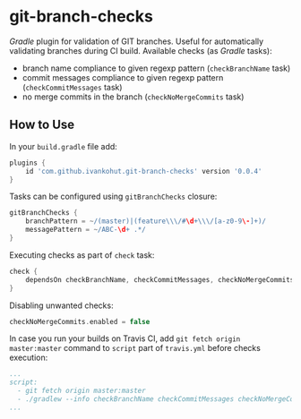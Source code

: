 # git-branch-checks

*Gradle* plugin for validation of GIT branches. Useful for automatically
validating branches during CI build. Available checks (as *Gradle* tasks):
- branch name compliance to given regexp pattern (`checkBranchName` task)
- commit messages compliance to given regexp pattern (`checkCommitMessages` task)
- no merge commits in the branch (`checkNoMergeCommits` task)

## How to Use

In your `build.gradle` file add:
```groovy
plugins {
    id 'com.github.ivankohut.git-branch-checks' version '0.0.4'
}
```

Tasks can be configured using `gitBranchChecks` closure:
```groovy
gitBranchChecks {
    branchPattern = ~/(master)|(feature\\\/#\d+\\\/[a-z0-9\-]+)/
    messagePattern = ~/ABC-\d+ .*/
}
```

Executing checks as part of `check` task:
```groovy
check {
    dependsOn checkBranchName, checkCommitMessages, checkNoMergeCommits
}
```

Disabling unwanted checks:
```groovy
checkNoMergeCommits.enabled = false
```

In case you run your builds on Travis CI, add `git fetch origin master:master` command to `script` part of `travis.yml` before checks execution:  
```yaml
...
script:
  - git fetch origin master:master
  - ./gradlew --info checkBranchName checkCommitMessages checkNoMergeCommits
...
```
